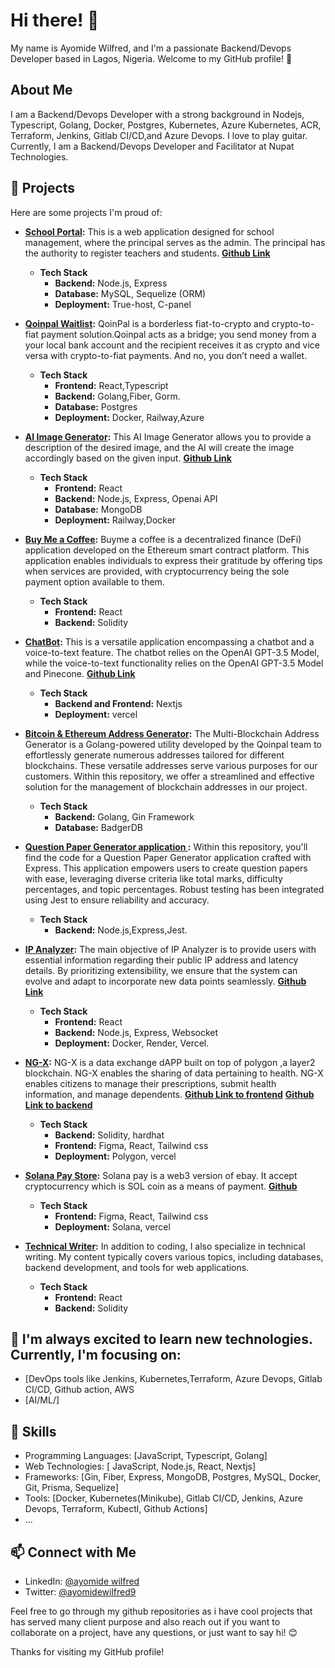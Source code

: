 # Hi there! 👋

My name is Ayomide Wilfred, and I'm a passionate Backend/Devops Developer based in Lagos, Nigeria. Welcome to my GitHub profile! 🚀

## About Me

I am a Backend/Devops Developer with a strong background in Nodejs, Typescript, Golang, Docker, Postgres, Kubernetes, Azure Kubernetes, ACR, Terraform, Jenkins, Gitlab CI/CD,and Azure Devops. I love to play guitar. Currently, I am a Backend/Devops Developer and Facilitator at Nupat Technologies.

## 🚀 Projects

Here are some projects I'm proud of:

- **[School Portal](http://pisonitsha.com):** This is a web application designed for school management, where the principal serves as the admin. The principal has the authority to register teachers and students.
  **[Github Link](https://github.com/ayowilfred95/peace-international-school-admin-portal)**
  - **Tech Stack**
    - **Backend:** Node.js, Express
    - **Database:** MySQL, Sequelize (ORM)
    - **Deployment:** True-host, C-panel

- **[Qoinpal Waitlist](https://qoinpal.com):** QoinPal is a borderless fiat-to-crypto and crypto-to-fiat payment solution.Qoinpal acts as a bridge; you send money from a your local bank account and the recipient receives it as crypto and vice versa with crypto-to-fiat payments. And no, you don’t need a wallet.
  - **Tech Stack**
    - **Frontend:** React,Typescript
    - **Backend:** Golang,Fiber, Gorm.
    - **Database:** Postgres
    - **Deployment:** Docker, Railway,Azure


- **[AI Image Generator](https://openai-frontend-lemon.vercel.app):** This AI Image Generator allows you to provide a description of the desired image, and the AI will create the image accordingly based on the given input.
  **[Github Link](https://github.com/ayowilfred95/OpenAI)**
  - **Tech Stack**
    - **Frontend:** React
    - **Backend:** Node.js, Express, Openai API
    - **Database:** MongoDB
    - **Deployment:** Railway,Docker

- **[Buy Me a Coffee]( https://buymeacoffee-website.ayomidewilfred.repl.co/):** Buyme a coffee is a decentralized finance (DeFi) application developed on the Ethereum smart contract platform. This application enables individuals to express their gratitude by offering tips when services are provided, with cryptocurrency being the sole payment option available to them.
  - **Tech Stack**
    - **Frontend:** React
    - **Backend:** Solidity
   
- **[ChatBot](https://open-ai-chat-bot-amber.vercel.app):** This is a versatile application encompassing a chatbot and a voice-to-text feature. The chatbot relies on the OpenAI GPT-3.5 Model, while the voice-to-text functionality relies on the OpenAI GPT-3.5 Model and Pinecone.
  **[Github Link](https://github.com/ayowilfred95/OpenAi-ChatBot)**
  - **Tech Stack**
    - **Backend and Frontend:** Nextjs
     - **Deployment:** vercel
   
- **[Bitcoin & Ethereum Address Generator](https://github.com/ayowilfred95/qoinpal_crypto):** The Multi-Blockchain Address Generator is a Golang-powered utility developed by the Qoinpal team to effortlessly generate numerous addresses tailored for different blockchains. These versatile addresses serve various purposes for our customers. Within this repository, we offer a streamlined and effective solution for the management of blockchain addresses in our project.
  - **Tech Stack**
    - **Backend:** Golang, Gin Framework
    - **Database:** BadgerDB
   
- **[Question Paper Generator application ](https://github.com/ayowilfred95/Question-Paper-Generator-application):** Within this repository, you'll find the code for a Question Paper Generator application crafted with Express. This application empowers users to create question papers with ease, leveraging diverse criteria like total marks, difficulty percentages, and topic percentages. Robust testing has been integrated using Jest to ensure reliability and accuracy.
  - **Tech Stack**
    - **Backend:** Node.js,Express,Jest.
      
   
- **[IP Analyzer](https://ip-analyzer-teal.vercel.app):** The main objective of IP Analyzer is to provide users with essential information regarding their public IP address and latency details. By prioritizing extensibility, we ensure that the system can evolve and adapt to incorporate new data points seamlessly.
  **[Github Link](https://github.com/ayowilfred95/ip-analyzer)**
  - **Tech Stack**
    - **Frontend:** React
    - **Backend:** Node.js, Express, Websocket
    - **Deployment:** Docker, Render, Vercel.

- **[NG-X](https://ng-x.vercel.app/):** NG-X is a data exchange dAPP built on top of polygon ,a layer2 blockchain. NG-X enables the sharing of data pertaining to health. NG-X enables citizens to manage their prescriptions, submit health information, and manage dependents.
  **[Github Link to frontend](https://github.com/ayowilfred95/ng-x)**    **[Github Link to backend](https://github.com/ayowilfred95/NG--X)**
  - **Tech Stack**
    - **Backend:** Solidity, hardhat
    - **Frontend:** Figma, React, Tailwind css
     - **Deployment:** Polygon, vercel
- **[Solana Pay Store](https://solana-pay-starter-psi-three.vercel.app/):** Solana pay is a web3 version of ebay. It accept cryptocurrency which is SOL coin as a means of payment.
  **[Github](https://github.com/ayowilfred95/solana-pay-starter)** 
  - **Tech Stack**
    - **Frontend:** Figma, React, Tailwind css
     - **Deployment:** Solana, vercel

- **[Technical Writer](https://wilfred9.hashnode.dev/):** In addition to coding, I also specialize in technical writing. My content typically covers various topics, including databases, backend development, and tools for web applications.
  - **Tech Stack**
    - **Frontend:** React
    - **Backend:** Solidity

## 🌱 I'm always excited to learn new technologies. Currently, I'm focusing on:


- [DevOps tools like Jenkins, Kubernetes,Terraform, Azure Devops, Gitlab CI/CD, Github action, AWS 
- [AI/ML/]

## 🔧 Skills

- Programming Languages: [JavaScript, Typescript, Golang]
- Web Technologies: [ JavaScript, Node.js, React, Nextjs]
- Frameworks: [Gin, Fiber, Express, MongoDB, Postgres, MySQL, Docker, Git, Prisma, Sequelize]
- Tools: [Docker, Kubernetes(Minikube), Gitlab CI/CD, Jenkins, Azure Devops, Terraform, Kubectl, Github Actions]
- ...

## 📫 Connect with Me

- LinkedIn: [@ayomide wilfred](https://www.linkedin.com/in/ayomide-wilfred-95083a104/)
- Twitter: [@ayomidewilfred9](https://twitter.com/AyomideWilfred9)

Feel free to go through my github repositories as i have cool projects that has served many client purpose and also  reach out if you want to collaborate on a project, have any questions, or just want to say hi! 😊

Thanks for visiting my GitHub profile!
